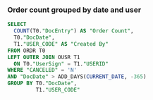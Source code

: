 ### Order count grouped by date and user

```sql
SELECT
  COUNT(T0."DocEntry") AS "Order Count",
  T0."DocDate",
  T1."USER_CODE" AS "Created By"
FROM ORDR T0
LEFT OUTER JOIN OUSR T1
  ON T0."UserSign" = T1."USERID"
WHERE "CANCELED" = 'N'
AND "DocDate" > ADD_DAYS(CURRENT_DATE, -365)
GROUP BY T0."DocDate",
         T1."USER_CODE"
```

